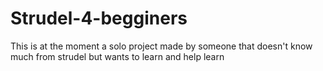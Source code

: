 # Strudel-4-begginers
This is at the moment a solo project made by someone that doesn't know much from strudel but wants to learn and help learn
